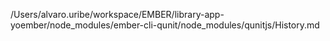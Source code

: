 /Users/alvaro.uribe/workspace/EMBER/library-app-yoember/node_modules/ember-cli-qunit/node_modules/qunitjs/History.md